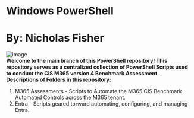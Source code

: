 # Windows PowerShell
# By: Nicholas Fisher
![image](https://github.com/user-attachments/assets/52766c9a-f9ed-4127-afe8-5f1bf401fb8f)<br />
**Welcome to the main branch of this PowerShell repository! This repository serves as a centralized collection of PowerShell Scripts used to conduct the CIS M365 version 4 Benchmark Assessment.** <br />
**Descriptions of Folders in this repository:** <br />
1. M365 Assessments - Scripts to Automate the M365 CIS Benchmark Automated Controls across the M365 tenant. <br />
2. Entra - Scripts geared torward automating, configuring, and managing Entra. <br />

